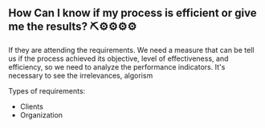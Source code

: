 ## How Can I know if my process is efficient or give me the results?  ⛏⚙⚙⚙⚙
If they are attending the requirements. We need a measure that can be tell us if the process achieved its objective, level of effectiveness, 
and efficiency, so we need to analyze the performance indicators. It's necessary to see the irrelevances, algorism


Types of requirements:

- Clients
- Organization
